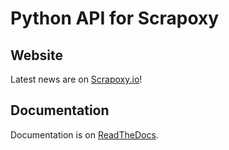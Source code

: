 # Python API for Scrapoxy

## Website

Latest news are on [Scrapoxy.io](http://scrapoxy.io)!


## Documentation

Documentation is on [ReadTheDocs](http://scrapoxy.readthedocs.org).
